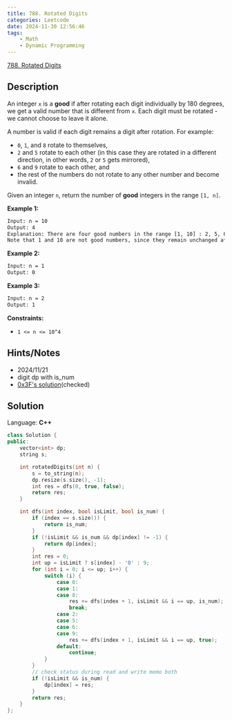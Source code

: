 ```yaml
---
title: 788. Rotated Digits
categories: Leetcode
date: 2024-11-30 12:56:46
tags:
    - Math
    - Dynamic Programming
---
```


[788. Rotated Digits](https://leetcode.com/problems/rotated-digits/description/)

## Description

An integer `x` is a **good**  if after rotating each digit individually by 180 degrees, we get a valid number that is different from `x`. Each digit must be rotated - we cannot choose to leave it alone.

A number is valid if each digit remains a digit after rotation. For example:

- `0`, `1`, and `8` rotate to themselves,
- `2` and `5` rotate to each other (in this case they are rotated in a different direction, in other words, `2` or `5` gets mirrored),
- `6` and `9` rotate to each other, and
- the rest of the numbers do not rotate to any other number and become invalid.

Given an integer `n`, return the number of **good**  integers in the range `[1, n]`.

**Example 1:**

```bash
Input: n = 10
Output: 4
Explanation: There are four good numbers in the range [1, 10] : 2, 5, 6, 9.
Note that 1 and 10 are not good numbers, since they remain unchanged after rotating.
```

**Example 2:**

```bash
Input: n = 1
Output: 0
```

**Example 3:**

```bash
Input: n = 2
Output: 1
```

**Constraints:**

- `1 <= n <= 10^4`

## Hints/Notes

- 2024/11/21
- digit dp with is_num
- [0x3F's solution](https://leetcode.cn/problems/rotated-digits/solutions/1847409/by-endlesscheng-9b96/)(checked)

## Solution

Language: **C++**

```C++
class Solution {
public:
    vector<int> dp;
    string s;

    int rotatedDigits(int n) {
        s = to_string(n);
        dp.resize(s.size(), -1);
        int res = dfs(0, true, false);
        return res;
    }

    int dfs(int index, bool isLimit, bool is_num) {
        if (index == s.size()) {
            return is_num;
        }
        if (!isLimit && is_num && dp[index] != -1) {
            return dp[index];
        }
        int res = 0;
        int up = isLimit ? s[index] - '0' : 9;
        for (int i = 0; i <= up; i++) {
            switch (i) {
                case 0:
                case 1:
                case 8:
                    res += dfs(index + 1, isLimit && i == up, is_num);
                    break;
                case 2:
                case 5:
                case 6:
                case 9:
                    res += dfs(index + 1, isLimit && i == up, true);
                default:
                    continue;
            }
        }
        // check status during read and write memo both
        if (!isLimit && is_num) {
            dp[index] = res;
        }
        return res;
    }
};
```
